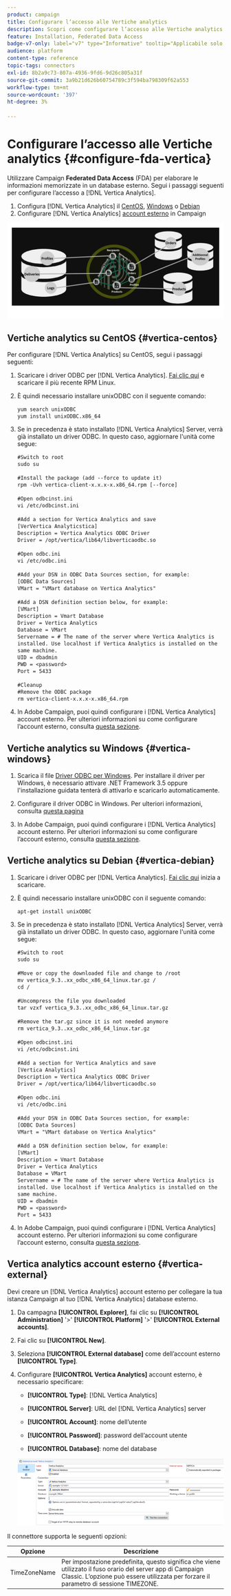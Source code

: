 ```yaml
---
product: campaign
title: Configurare l’accesso alle Vertiche analytics
description: Scopri come configurare l’accesso alle Vertiche analytics in FDA
feature: Installation, Federated Data Access
badge-v7-only: label="v7" type="Informative" tooltip="Applicabile solo a Campaign Classic v7"
audience: platform
content-type: reference
topic-tags: connectors
exl-id: 8b2a9c73-807a-4936-9fd6-9d26c805a31f
source-git-commit: 3a9b21d626b60754789c3f594ba798309f62a553
workflow-type: tm+mt
source-wordcount: '397'
ht-degree: 3%

---
```


# Configurare l’accesso alle Vertiche analytics {#configure-fda-vertica}



Utilizzare Campaign **Federated Data Access** (FDA) per elaborare le informazioni memorizzate in un database esterno. Segui i passaggi seguenti per configurare l’accesso a [!DNL Vertica Analytics].

1. Configura [!DNL Vertica Analytics] il [CentOS](#vertica-centos), [Windows](#vertica-windows) o [Debian](#vertica-debian)
1. Configurare [!DNL Vertica Analytics] [account esterno](#vertica-external) in Campaign

![](assets/snowflake_3.png)

## Vertiche analytics su CentOS {#vertica-centos}

Per configurare [!DNL Vertica Analytics] su CentOS, segui i passaggi seguenti:

1. Scaricare i driver ODBC per [!DNL Vertica Analytics]. [Fai clic qui](https://www.vertica.com/download/vertica/client-drivers/) e scaricare il più recente RPM Linux.

1. È quindi necessario installare unixODBC con il seguente comando:

   ```
   yum search unixODBC
   yum install unixODBC.x86_64
   ```

1. Se in precedenza è stato installato [!DNL Vertica Analytics] Server, verrà già installato un driver ODBC. In questo caso, aggiornare l&#39;unità come segue:

   ```
   #Switch to root
   sudo su
   
   #Install the package (add --force to update it)
   rpm -Uvh vertica-client-x.x.x-x.x86_64.rpm [--force]
   
   #Open odbcinst.ini
   vi /etc/odbcinst.ini
   
   #Add a section for Vertica Analytics and save
   [VerVertica Analyticstica]
   Description = Vertica Analytics ODBC Driver
   Driver = /opt/vertica/lib64/libverticaodbc.so
   
   #Open odbc.ini
   vi /etc/odbc.ini
   
   #Add your DSN in ODBC Data Sources section, for example:
   [ODBC Data Sources]
   VMart = "VMart database on Vertica Analytics"
   
   #Add a DSN definition section below, for example:
   [VMart]
   Description = Vmart Database
   Driver = Vertica Analytics
   Database = VMart
   Servername = # The name of the server where Vertica Analytics is installed. Use localhost if Vertica Analytics is installed on the same machine.
   UID = dbadmin
   PWD = <password>
   Port = 5433
   
   #Cleanup
   #Remove the ODBC package
   rm vertica-client-x.x.x-x.x86_64.rpm
   ```

1. In Adobe Campaign, puoi quindi configurare i [!DNL Vertica Analytics] account esterno. Per ulteriori informazioni su come configurare l’account esterno, consulta [questa sezione](#vertica-external).

## Vertiche analytics su Windows {#vertica-windows}

1. Scarica il file [Driver ODBC per Windows](https://www.vertica.com/download/vertica/client-drivers/). Per installare il driver per Windows, è necessario attivare .NET Framework 3.5 oppure l&#39;installazione guidata tenterà di attivarlo e scaricarlo automaticamente.

1. Configurare il driver ODBC in Windows. Per ulteriori informazioni, consulta [questa pagina](https://www.vertica.com/docs/9.2.x/HTML/Content/Authoring/ConnectingToVertica/ClientODBC/SettingUpADSN.htm)

1. In Adobe Campaign, puoi quindi configurare i [!DNL Vertica Analytics] account esterno. Per ulteriori informazioni su come configurare l’account esterno, consulta [questa sezione](#vertical-external).

## Vertiche analytics su Debian {#vertica-debian}

1. Scaricare i driver ODBC per [!DNL Vertica Analytics]. [Fai clic qui](https://sfc-repo.snowflakecomputing.com/odbc/linux/latest/index.html) inizia a scaricare.

1. È quindi necessario installare unixODBC con il seguente comando:

   ```
   apt-get install unixODBC
   ```

1. Se in precedenza è stato installato [!DNL Vertica Analytics] Server, verrà già installato un driver ODBC. In questo caso, aggiornare l&#39;unità come segue:

   ```
   #Switch to root
   sudo su
   
   #Move or copy the downloaded file and change to /root
   mv vertica_9.3..xx_odbc_x86_64_linux.tar.gz /
   cd /
   
   #Uncompress the file you downloaded
   tar vzxf vertica_9.3..xx_odbc_x86_64_linux.tar.gz
   
   #Remove the tar.gz since it is not needed anymore
   rm vertica_9.3..xx_odbc_x86_64_linux.tar.gz
   
   #Open odbcinst.ini
   vi /etc/odbcinst.ini
   
   #Add a section for Vertica Analytics and save
   [Vertica Analytics]
   Description = Vertica Analytics ODBC Driver
   Driver = /opt/vertica/lib64/libverticaodbc.so
   
   #Open odbc.ini
   vi /etc/odbc.ini
   
   #Add your DSN in ODBC Data Sources section, for example:
   [ODBC Data Sources]
   VMart = "VMart database on Vertica Analytics"
   
   #Add a DSN definition section below, for example:
   [VMart]
   Description = Vmart Database
   Driver = Vertica Analytics
   Database = VMart
   Servername = # The name of the server where Vertica Analytics is installed. Use localhost if Vertica Analytics is installed on the same machine.
   UID = dbadmin
   PWD = <password>
   Port = 5433
   ```

1. In Adobe Campaign, puoi quindi configurare i [!DNL Vertica Analytics] account esterno. Per ulteriori informazioni su come configurare l’account esterno, consulta [questa sezione](#vertica-external).

## Vertica analytics account esterno {#vertica-external}

Devi creare un [!DNL Vertica Analytics] account esterno per collegare la tua istanza Campaign al tuo [!DNL Vertica Analytics] database esterno.

1. Da campagna **[!UICONTROL Explorer]**, fai clic su **[!UICONTROL Administration]** &#39;>&#39; **[!UICONTROL Platform]** &#39;>&#39; **[!UICONTROL External accounts]**.

1. Fai clic su **[!UICONTROL New]**.

1. Seleziona **[!UICONTROL External database]** come dell’account esterno **[!UICONTROL Type]**.

1. Configurare **[!UICONTROL Vertica Analytics]** account esterno, è necessario specificare:

   * **[!UICONTROL Type]**: [!DNL Vertica Analytics]

   * **[!UICONTROL Server]**: URL del [!DNL Vertica Analytics] server

   * **[!UICONTROL Account]**: nome dell’utente

   * **[!UICONTROL Password]**: password dell’account utente

   * **[!UICONTROL Database]**: nome del database

   ![](assets/vertica.png)

Il connettore supporta le seguenti opzioni:

| Opzione | Descrizione |
|---|---|
| TimeZoneName | Per impostazione predefinita, questo significa che viene utilizzato il fuso orario del server app di Campaign Classic. L’opzione può essere utilizzata per forzare il parametro di sessione TIMEZONE. |

